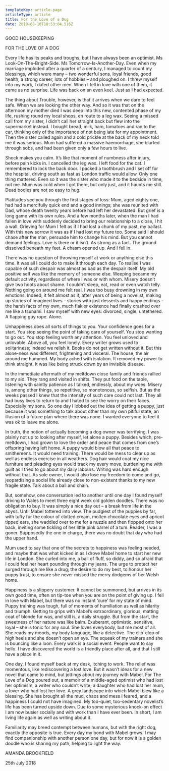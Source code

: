 ```yaml
---
templateKey: article-page
articleType: article
title: For the Love of a Dog
date: 2019-08-10T10:53:04.516Z
---
```


GOOD HOUSEKEEPING

FOR THE LOVE OF A DOG

Every life has its peaks and troughs, but I have always been an optimist. Ms Look-On-The-Bright-Side. Ms Tomorrow-Is-Another-Day. Even when my marriage imploded after a quarter of a century, I managed to count my blessings, which were many – two wonderful sons, loyal friends, good health, a strong career, lots of hobbies – and ploughed on. I threw myself into my work, I dated other men. When I fell in love with one of them, it came as no surprise. Life was back on an even keel. Just as I had expected.

The thing about Trouble, however, is that it arrives when we dare to feel safe. When we are looking the other way. And so it was that on the afternoon my mother died I was deep into this new, contented phase of my life, rushing round my local shops, en route to a leg wax. Seeing a missed call from my sister, I didn’t call her straight back but flew into the supermarket instead. I bought bread, milk, ham, tomatoes and ran to the car, thinking only of the importance of not being late for my appointment. Then the sister called again and a cold prickle at the back of my neck told me it was serious. Mum had suffered a massive haemorrhage, she blurted through sobs, and had been given only a few hours to live.

Shock makes you calm. It’s like that moment of numbness after injury, before pain kicks in. I cancelled the leg wax. I left food for the cat. I remembered to lock the back door. I packed a toothbrush and I set off for the hospital, driving south as fast as London traffic would allow. Only one thing mattered. Even so it was the sister who made it to the bedside in time, not me. Mum was cold when I got there, but only just, and it haunts me still. Dead bodies are not so easy to hug.

Platitudes see you through the first stages of loss: Mum, aged eighty one, had had a mercifully quick end and a good innings; she was reunited with Dad, whose death twenty years before had left her devastated. But grief is a long game with its own rules. And a few months later, when the man I had fallen in love with suddenly decided to bring our relationship to a close, I hit a wall. Grieving for Mum I felt as if I had lost a chunk of my past, my ballast. With this new sorrow it was as if I had lost my future too. Some said I should chase after the man, persuade him to change his mind. But you cannot demand feelings. Love is there or it isn’t. As strong as a fact. The ground dissolved beneath my feet. A chasm opened up. And I fell in.

There was no question of throwing myself at work or anything else this time. It was all I could do to make it through each day. To realise I was capable of such despair was almost as bad as the despair itself. My old positive self was like the memory of someone else. Weeping became my default activity, regardless of where I was or with whom. Misery doesn’t give two hoots about shame. I couldn’t sleep, eat, read or even watch telly. Nothing going on around me felt real. I was too busy drowning in my own emotions. Indeed, it felt almost as if, after years of being a novelist, making up stories of imagined lives – stories with just desserts and happy endings – the harsh facts of my own, much flakier existence had finally crashed over me like a tsunami. I saw myself with new eyes: divorced, single, untethered. A flapping guy rope. Alone.

Unhappiness does all sorts of things to you. Your confidence goes for a start. You stop seeing the point of taking care of yourself. You stop wanting to go out. You stop feeling worth any attention. You feel unloved and unlovable. Above all, you feel lonely. Every writer grows used to solitariness; indeed we relish it. Books do not get written without it. But this alone-ness was different, frightening and visceral. The house, the air around me hummed. My body ached with isolation. It removed my power to think straight. It was like being struck down by an invisible disease.

In the immediate aftermath of my meltdown close family and friends rallied to my aid. They rang and visited in shifts. They put food on the table, listening with saintly patience as I talked, endlessly, about my woes. Misery is, among other things, so repetitive, so monotonous, so selfish. But as the weeks passed I knew that the intensity of such care could not last. They all had busy lives to return to and I hated to see the worry on their faces. Especially my sons. So one day I lobbed out the idea of getting a puppy, just because it was something to talk about other than my own pitiful state, an illusion of a future plan where there was none. I wanted everyone to feel it was ok to leave me alone.

In truth, the notion of actually becoming a dog owner was terrifying. I was plainly not up to looking after myself, let alone a puppy. Besides which, pre-meltdown, I had grown to love the order and peace that comes from one’s offspring having left home. A puppy would blow all that peace to smithereens. It would need training. There would be mess to clear up as well as endless exercise in all weathers. Dog hair would coat my nice furniture and pleading eyes would track my every move, burdening me with guilt as I tried to go about my daily labours. Writing was hard enough without that. As sole owner, I would also lose my freedom to come and go, jeopardising a social life already close to non-existent thanks to my new fragile state. Talk about a ball and chain.

But, somehow, one conversation led to another until one day I found myself driving to Wales to meet three eight week old golden doodles. There was no obligation to buy. It was simply a nice day out – a break from life in the abyss. Until Mabel tottered into view. The pudgiest of the puppies by far, with tufty fur the colour of clotted cream, molten chocolate eyes and apricot tipped ears, she waddled over to me for a nuzzle and then flopped onto her back, inviting some tickling of her little pink barrel of a tum. Reader, I was a goner. Supposedly the one in charge, there was no doubt that day who had the upper hand.

Mum used to say that one of the secrets to happiness was feeling needed, and maybe that was what kicked in as I drove Mabel home to start her new life in London. She curled into me, a ball of fluff, so diddy, and so afraid that I could feel her heart pounding through my jeans. The urge to protect her surged through me like a drug; the desire to do my best, to honour her puppy trust, to ensure she never missed the merry dodgems of her Welsh home.

Happiness is a slippery customer. It cannot be summoned, but arrives in its own good time, often on tip-toe when you are on the point of giving up. I fell in love with Mabel, but there was no instant ‘cure’ for my state of mind. Puppy training was tough, full of moments of humiliation as well as hilarity and triumph. Getting to grips with Mabel’s extraordinary, glorious, matting coat of blonde fur was, and still is, a daily struggle. But from the start, the sweetness of her nature was like balm. Exuberant, optimistic, sensitive, loyal – she is tonic for any soul. She loves everybody, but me most of all. She reads my moods, my body language, like a detective. The clip-clop of high heels and she doesn’t open an eye. The squeak of my trainers and she is bouncing like a loon. Every walk is a social event. People want to say hello. I have discovered the world is a friendly place after all, and that I still have a place in it.

One day, I found myself back at my desk, itching to work. The relief was momentous, like rediscovering a lost love. But it wasn’t ideas for a new novel that came to mind, but jottings about my journey with Mabel. For The Love of a Dog poured out, a memoir of a middle-aged optimist who had lost her optimism, a writer who couldn’t write; a daughter who had lost her mum, a lover who had lost her love. A grey landscape into which Mabel blew like a blessing. She has brought all the mud, chaos and mess I feared, and a happiness I could not have imagined. My too-quiet, too-sedentary novelist’s life has been turned upside down. Due to some mysterious knock-on effect I am now busier socially and with work than I have ever been. In short, I am living life again as well as writing about it.

Familiarity may breed contempt between humans, but with the right dog, exactly the opposite is true. Every day my bond with Mabel grows. I may find companionship with another person one day, but for now it is a golden doodle who is sharing my path, helping to light the way.

AMANDA BROOKFIELD

25th July 2018
